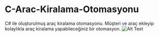 # C-Arac-Kiralama-Otomasyonu

C# ile oluşturulmuş araç kiralama otomasyonu.
Müşteri ve araç ekleyip kolaylıkla araç kiralama yapabileceğiniz bir otomasyon.
![Alt Text](https://media.giphy.com/media/xIKHiknlCKtwGfK3Z7/giphy.gif)
